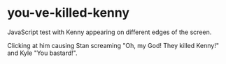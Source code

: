 # you-ve-killed-kenny

JavaScript test with Kenny appearing on different edges of the screen. 

Clicking at him causing Stan screaming "Oh, my God! They killed Kenny!" and Kyle "You bastard!".